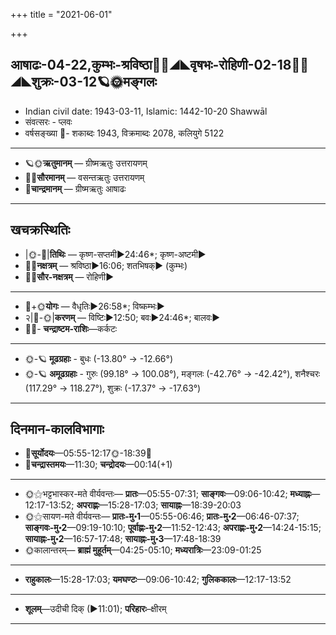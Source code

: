 +++
title = "2021-06-01"

+++
## आषाढः-04-22,कुम्भः-श्रविष्ठा🌛🌌◢◣वृषभः-रोहिणी-02-18🌌🌞◢◣शुक्रः-03-12🪐🌞मङ्गलः
- Indian civil date: 1943-03-11, Islamic: 1442-10-20 Shawwāl
- संवत्सरः - प्लवः
- वर्षसङ्ख्या 🌛- शकाब्दः 1943, विक्रमाब्दः 2078, कलियुगे 5122
___________________
- 🪐🌞**ऋतुमानम्** — ग्रीष्मऋतुः उत्तरायणम्
- 🌌🌞**सौरमानम्** — वसन्तऋतुः उत्तरायणम्
- 🌛**चान्द्रमानम्** — ग्रीष्मऋतुः आषाढः
___________________


## खचक्रस्थितिः
- |🌞-🌛|**तिथिः** — कृष्ण-सप्तमी►24:46*; कृष्ण-अष्टमी►  
- 🌌🌛**नक्षत्रम्** — श्रविष्ठा►16:06; शतभिषक्► (कुम्भः)  
- 🌌🌞**सौर-नक्षत्रम्** — रोहिणी►  
___________________
- 🌛+🌞**योगः** — वैधृतिः►26:58*; विष्कम्भः►  
- २|🌛-🌞|**करणम्** — विष्टिः►12:50; बवः►24:46*; बालवः►  
- 🌌🌛- **चन्द्राष्टम-राशिः**—कर्कटः  
___________________
- 🌞-🪐 **मूढग्रहाः** - बुधः (-13.80° → -12.66°)
- 🌞-🪐 **अमूढग्रहाः** - गुरुः (99.18° → 100.08°), मङ्गलः (-42.76° → -42.42°), शनैश्चरः (117.29° → 118.27°), शुक्रः (-17.37° → -17.63°)
___________________


## दिनमान-कालविभागाः
- 🌅**सूर्योदयः**—05:55-12:17🌞️-18:39🌇  
- 🌛**चन्द्रास्तमयः**—11:30; **चन्द्रोदयः**—00:14(+1)  
___________________
- 🌞⚝भट्टभास्कर-मते वीर्यवन्तः— **प्रातः**—05:55-07:31; **साङ्गवः**—09:06-10:42; **मध्याह्नः**—12:17-13:52; **अपराह्णः**—15:28-17:03; **सायाह्नः**—18:39-20:03  
- 🌞⚝सायण-मते वीर्यवन्तः— **प्रातः-मु॰1**—05:55-06:46; **प्रातः-मु॰2**—06:46-07:37; **साङ्गवः-मु॰2**—09:19-10:10; **पूर्वाह्णः-मु॰2**—11:52-12:43; **अपराह्णः-मु॰2**—14:24-15:15; **सायाह्नः-मु॰2**—16:57-17:48; **सायाह्नः-मु॰3**—17:48-18:39  
- 🌞कालान्तरम्— **ब्राह्मं मुहूर्तम्**—04:25-05:10; **मध्यरात्रिः**—23:09-01:25  
___________________
- **राहुकालः**—15:28-17:03; **यमघण्टः**—09:06-10:42; **गुलिककालः**—12:17-13:52  
___________________
- **शूलम्**—उदीची दिक् (►11:01); **परिहारः**–क्षीरम्  
___________________
